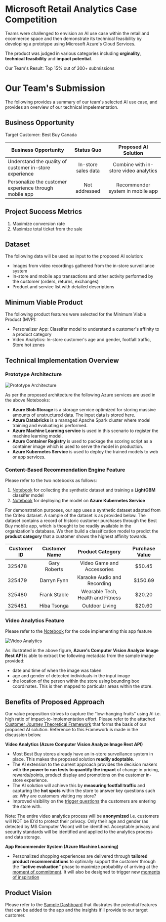 # Microsoft Retail Analytics Case Competition
Teams were challenged to envision an AI use case within the retail and ecommerce space and then demonstrate its technical feasibility by developing a prototype using Microsoft Azure's Cloud Services. 

The product was judged in various categories including **orginality**, **technical feasibility** and **impact potential**.

Our Team's Result: Top 15% out of 300+ submissions

# Our Team's Submission

The following provides a summary of our team's selected AI use case, and provides an overview of our technical impelementation.

## Business Opportunity

Target Customer: Best Buy Canada

| Business Opportunity | Status Quo  | Proposed AI Solution  |
| ---   | :-: | :-: |
| Understand the quality of customer in-store experience | In-store sales data | Combine with in-store video analytics |
| Personalize the customer experience through mobile app | Not addressed | Recommender system in mobile app |

## Project Success Metrics

1)	Maximize conversion rate 
2)	Maximize total ticket from the sale


## Dataset

The following data will be used as input to the proposed AI solution:

* Images from video recordings gathered from the in-store surveillance system
* In-store and mobile app transactions and other activity performed by the customer (orders, returns, exchanges)
*	Product and service list with detailed descriptions

## Minimum Viable Product

The following product features were selected for the Minimum Viable Product (MVP):

*	Personalizer App: Classifer model to understand a customer's affinity to a product category
*	Video Analytics: In-store customer's age and gender, footfall traffic, Store hot zones

## Technical Implementation Overview

### Prototype Architecture

![Prototype Architecture](https://github.com/sahilsaxena21/case_competition_microsoft/blob/master/images/prototype_architecture.png)

As per the proposed architecture the following Azure services are used in the above Notebooks:

* **Azure Blob Storage** is a storage service optimized for storing massive amounts of unstructured data. The input data is stored here.
* **Azure Databricks** is a managed Apache Spark cluster where model training and evaluating is performed.
* **Azure Machine Learning service** is used in this scenario to register the machine learning model.
* **Azure Container Registry** is used to package the scoring script as a container image which is used to serve the model in production.
* **Azure Kubernetes Service** is used to deploy the trained models to web or app services.

### Content-Based Recommendation Engine Feature

Please refer to the two notebooks as follows:
1) [Notebook](https://github.com/sahilsaxena21/case_competition_microsoft/blob/master/mmlspark_lightgbm_prototype.ipynb) for collecting the synthetic dataset and training a **LightGBM** classifer model
2) [Notebook](https://github.com/sahilsaxena21/case_competition_microsoft/blob/master/lightgbm_prototype.ipynb) for deploying the model on **Azure Kubernetes Service** 

For demonstration purposes, our app uses a synthetic dataset adapted from the Criteo dataset. A sample of the dataset is as provided below. The dataset contains a record of historic customer purchases through the Best Buy mobile app, which is thought to be readily available in the organization's database. We then build a classification model to predict the **product category** that a customer shows the highest affinity towards.

| Customer ID | Customer Name  | Product Category  | Purchase Value  |
| ---   | :-: | :-: | :-:  |
| 325478 | Gary Roberts | Video Game and Accessories | $50.45  |
| 325479 | Darryn Fynn | Karaoke Audio and Recording | $150.69  |
| 325480 | Frank Stable | Wearable Tech, Health and Fitness | $20.20  |
| 325481 | Hiba Tsonga | Outdoor Living | $20.60  |

### Video Analytics Feature
Please refer to the [Notebook](https://github.com/sahilsaxena21/case_competition_microsoft/blob/master/image_analytics.ipynb) for the code implementing this app feature

![Video Analytics](https://github.com/sahilsaxena21/case_competition_microsoft/blob/master/images/sample_image_read.png)

As illustrated in the above figure, **Azure's Computer Vision Analyze Image Rest API** is able to extract the following metadata from the sample image provided:
* date and time of when the image was taken
* age and gender of detected individuals in the input image
*	the location of the person within the store using bounding box coordinates. This is then mapped to particular areas within the store.

## Benefits of Proposed Approach
Our value proposition strives to capture the “low-hanging fruits” using AI i.e. high ratio of impact-to-implementation effort. Please refer to the attached [Customer Journey Theoretical Framework](https://github.com/sahilsaxena21/case_competition_microsoft/blob/master/Customer%20Journey%20Theoretical%20Framework.pdf) that forms the basis of our proposed AI solution. Reference to this Framework is made in the discussion below.

**Video Analytics (Azure Computer Vision Analyze Image Rest API)**

*	Most Best Buy stores already have an in-store surveillance system in place. This makes the proposed solution **readily adoptable**.
*	The AI extension to the current approach provides the decision makers with **the power to run tests to quantify the impact** of change in pricing, rewards/points, product display and promotions on the customer in-store experience.
*	The AI solution will achieve this by **measuring footfall traffic** and capturing the **hot spots** within the store to answer key questions such as: Why are customers visiting my store?
*	Improved visibility on the [trigger questions](https://github.com/sahilsaxena21/case_competition_microsoft/blob/master/Customer%20Journey%20Theoretical%20Framework.pdf) the customers are entering the store with.

Note: The entire video analytics process will be **anonymized** i.e. customers will NOT be ID’d to protect their privacy. Only their age and gender (as detected by MS Computer Vision) will be identified. Acceptable privacy and security standards will be identified and applied to the analytics process and data storage.

**App Recommender System (Azure Machine Learning)**

*	Personalized shopping experiences are delivered through **tailored product recommendations** to optimally support the customer through the **“active evaluation”** phase to maximize probability of arriving at the [moment of commitment](https://github.com/sahilsaxena21/case_competition_microsoft/blob/master/Customer%20Journey%20Theoretical%20Framework.pdf). It will also be designed to trigger new [moments of inspiration](https://github.com/sahilsaxena21/case_competition_microsoft/blob/master/Customer%20Journey%20Theoretical%20Framework.pdf)

## Product Vision
Please refer to the [Sample Dashboard](https://github.com/sahilsaxena21/case_competition_microsoft/blob/master/Sample%20Dashboard.pdf) that illustrates the potential features that can be added to the app and the insights it'll provide to our target customer.
